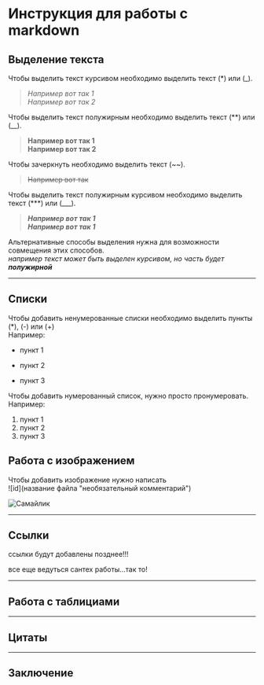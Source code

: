 # Инструкция для работы с markdown

## Выделение текста   
Чтобы выделить текст курсивом необходимо выделить текст (*) или (_). 
>*Например вот так 1*  
>_Например вот так 2_

Чтобы выделить текст полужирным необходимо выделить текст (**) или (__). 
>**Например вот так 1**  
>__Например вот так 2__

Чтобы зачеркнуть необходимо выделить текст (~~). 
>~~Например вот так~~

Чтобы выделить текст полужирным курсивом необходимо выделить текст (***) или (___). 
>***Например вот так 1***  
>___Например вот так 1___  

Альтернативные способы выделения нужна для возможности совмещения этих способов.  
_например текст может быть выделен курсивом, но часть будет **полужирной**_

---

## Списки

Чтобы добавить ненумерованные списки необходимо выделить пункты (*), (-) или (+)   
Например:   
* пункт 1
+ пункт 2
- пункт 3

Чтобы добавить нумерованный список, нужно просто пронумеровать.   
Например:   
1. пункт 1
2. пункт 2
3. пункт 3


## Работа с изображением 

Чтобы добавить изображение нужно написать  
\!\[id](название файла "необязательный комментарий")

![Самайлик](smile.jpg "Че лыбишься?!")

---

## Ссылки

ссылки будут добавлены позднее!!!

все еще ведуться сантех работы...так то!

---

## Работа с таблициами

---

## Цитаты

---

## Заключение
